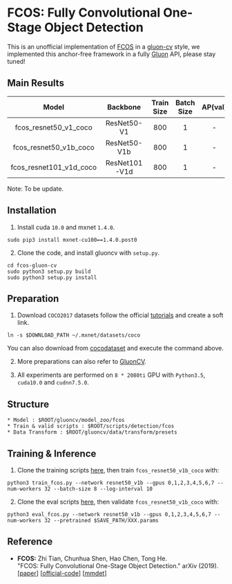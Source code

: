 # FCOS: Fully Convolutional One-Stage Object Detection

This is an unofficial implementation of [FCOS](https://arxiv.org/abs/1904.01355) in a [gluon-cv](http://gluon-cv.mxnet.io) style, we implemented this anchor-free framework in a fully [Gluon](https://mxnet.incubator.apache.org/versions/master/gluon/index.html) API, please stay tuned! 

## Main Results

| Model | Backbone | Train Size | Batch Size | AP(val) |
| :----------: | :----------: | :----------: | :----------: | :----------: |
| fcos_resnet50_v1_coco | ResNet50-V1 | 800 | 1 | - | 
| fcos_resnet50_v1b_coco | ResNet50-V1b | 800 | 1 | - | 
| fcos_resnet101_v1d_coco | ResNet101-V1d | 800 | 1 | - |

Note: To be update.

## Installation 
1. Install cuda `10.0` and mxnet `1.4.0`.
  ```Shell
  sudo pip3 install mxnet-cu100==1.4.0.post0
  ```
2. Clone the code, and install gluoncv with ``setup.py``.
  ```Shell
  cd fcos-gluon-cv
  sudo python3 setup.py build
  sudo python3 setup.py install
  ```

## Preparation
1. Download `COCO2017` datasets follow the official [tutorials](https://gluon-cv.mxnet.io/build/examples_datasets/mscoco.html#sphx-glr-build-examples-datasets-mscoco-py) and create a soft link.
  ```Shell
  ln -s $DOWNLOAD_PATH ~/.mxnet/datasets/coco
  ```
   You can also download from [cocodataset](http://cocodataset.org) and execute the command above.
   
2. More preparations can also refer to [GluonCV](https://gluon-cv.mxnet.io/index.html).

3. All experiments are performed on `8 * 2080ti` GPU with `Python3.5`, `cuda10.0` and `cudnn7.5.0`.

## Structure
```Shell
* Model : $ROOT/gluoncv/model_zoo/fcos
* Train & valid scripts : $ROOT/scripts/detection/fcos
* Data Transform : $ROOT/gluoncv/data/transform/presets
```

## Training & Inference 
1. Clone the training scripts [here](https://github.com/Angzz/fcos-gluon-cv/blob/master/scripts/detection/fcos/train_fcos.py), then train `fcos_resnet50_v1b_coco` with:
  ```Shell
  python3 train_fcos.py --network resnet50_v1b --gpus 0,1,2,3,4,5,6,7 --num-workers 32 --batch-size 8 --log-interval 10
  ```
2. Clone the eval scripts [here](https://github.com/Angzz/fcos-gluon-cv/blob/master/scripts/detection/fcos/eval_fcos.py), then validate `fcos_resnet50_v1b_coco` with:
  ```Shell
  python3 eval_fcos.py --network resnet50_v1b --gpus 0,1,2,3,4,5,6,7 --num-workers 32 --pretrained $SAVE_PATH/XXX.params
  ```

## Reference 

* **FCOS:** Zhi Tian, Chunhua Shen, Hao Chen, Tong He.<br />"FCOS: Fully Convolutional One-Stage Object Detection." arXiv (2019). [[paper](https://arxiv.org/pdf/1904.01355)] [[official-code](https://github.com/tianzhi0549/FCOS)] [[mmdet](https://github.com/open-mmlab/mmdetection)]
